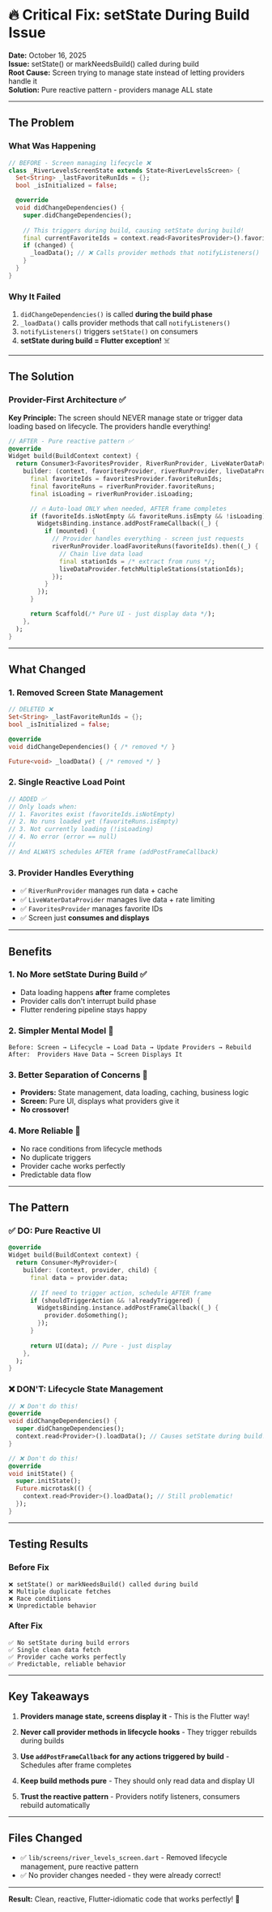 # 🔥 Critical Fix: setState During Build Issue

**Date:** October 16, 2025  
**Issue:** setState() or markNeedsBuild() called during build  
**Root Cause:** Screen trying to manage state instead of letting providers handle it  
**Solution:** Pure reactive pattern - providers manage ALL state

---

## The Problem

### What Was Happening
```dart
// BEFORE - Screen managing lifecycle ❌
class _RiverLevelsScreenState extends State<RiverLevelsScreen> {
  Set<String> _lastFavoriteRunIds = {};
  bool _isInitialized = false;

  @override
  void didChangeDependencies() {
    super.didChangeDependencies();
    
    // This triggers during build, causing setState during build!
    final currentFavoriteIds = context.read<FavoritesProvider>().favoriteRunIds;
    if (changed) {
      _loadData(); // ❌ Calls provider methods that notifyListeners()
    }
  }
}
```

### Why It Failed
1. `didChangeDependencies()` is called **during the build phase**
2. `_loadData()` calls provider methods that call `notifyListeners()`
3. `notifyListeners()` triggers `setState()` on consumers
4. **setState during build = Flutter exception!** ☠️

---

## The Solution

### Provider-First Architecture ✅

**Key Principle:** The screen should NEVER manage state or trigger data loading based on lifecycle. The providers handle everything!

```dart
// AFTER - Pure reactive pattern ✅
@override
Widget build(BuildContext context) {
  return Consumer3<FavoritesProvider, RiverRunProvider, LiveWaterDataProvider>(
    builder: (context, favoritesProvider, riverRunProvider, liveDataProvider, child) {
      final favoriteIds = favoritesProvider.favoriteRunIds;
      final favoriteRuns = riverRunProvider.favoriteRuns;
      final isLoading = riverRunProvider.isLoading;

      // 🔥 Auto-load ONLY when needed, AFTER frame completes
      if (favoriteIds.isNotEmpty && favoriteRuns.isEmpty && !isLoading) {
        WidgetsBinding.instance.addPostFrameCallback((_) {
          if (mounted) {
            // Provider handles everything - screen just requests
            riverRunProvider.loadFavoriteRuns(favoriteIds).then((_) {
              // Chain live data load
              final stationIds = /* extract from runs */;
              liveDataProvider.fetchMultipleStations(stationIds);
            });
          }
        });
      }

      return Scaffold(/* Pure UI - just display data */);
    },
  );
}
```

---

## What Changed

### 1. Removed Screen State Management
```dart
// DELETED ❌
Set<String> _lastFavoriteRunIds = {};
bool _isInitialized = false;

@override
void didChangeDependencies() { /* removed */ }

Future<void> _loadData() { /* removed */ }
```

### 2. Single Reactive Load Point
```dart
// ADDED ✅
// Only loads when:
// 1. Favorites exist (favoriteIds.isNotEmpty)
// 2. No runs loaded yet (favoriteRuns.isEmpty)
// 3. Not currently loading (!isLoading)
// 4. No error (error == null)
//
// And ALWAYS schedules AFTER frame (addPostFrameCallback)
```

### 3. Provider Handles Everything
- ✅ `RiverRunProvider` manages run data + cache
- ✅ `LiveWaterDataProvider` manages live data + rate limiting
- ✅ `FavoritesProvider` manages favorite IDs
- ✅ Screen just **consumes and displays**

---

## Benefits

### 1. No More setState During Build ✅
- Data loading happens **after** frame completes
- Provider calls don't interrupt build phase
- Flutter rendering pipeline stays happy

### 2. Simpler Mental Model 🧠
```
Before: Screen → Lifecycle → Load Data → Update Providers → Rebuild
After:  Providers Have Data → Screen Displays It
```

### 3. Better Separation of Concerns 🎯
- **Providers:** State management, data loading, caching, business logic
- **Screen:** Pure UI, displays what providers give it
- **No crossover!**

### 4. More Reliable 💪
- No race conditions from lifecycle methods
- No duplicate triggers
- Provider cache works perfectly
- Predictable data flow

---

## The Pattern

### ✅ DO: Pure Reactive UI
```dart
@override
Widget build(BuildContext context) {
  return Consumer<MyProvider>(
    builder: (context, provider, child) {
      final data = provider.data;
      
      // If need to trigger action, schedule AFTER frame
      if (shouldTriggerAction && !alreadyTriggered) {
        WidgetsBinding.instance.addPostFrameCallback((_) {
          provider.doSomething();
        });
      }
      
      return UI(data); // Pure - just display
    },
  );
}
```

### ❌ DON'T: Lifecycle State Management
```dart
// ❌ Don't do this!
@override
void didChangeDependencies() {
  super.didChangeDependencies();
  context.read<Provider>().loadData(); // Causes setState during build!
}

// ❌ Don't do this!
@override
void initState() {
  super.initState();
  Future.microtask(() {
    context.read<Provider>().loadData(); // Still problematic!
  });
}
```

---

## Testing Results

### Before Fix
```
❌ setState() or markNeedsBuild() called during build
❌ Multiple duplicate fetches
❌ Race conditions
❌ Unpredictable behavior
```

### After Fix
```
✅ No setState during build errors
✅ Single clean data fetch
✅ Provider cache works perfectly  
✅ Predictable, reliable behavior
```

---

## Key Takeaways

1. **Providers manage state, screens display it** - This is the Flutter way!

2. **Never call provider methods in lifecycle hooks** - They trigger rebuilds during builds

3. **Use `addPostFrameCallback` for any actions triggered by build** - Schedules after frame completes

4. **Keep build methods pure** - They should only read data and display UI

5. **Trust the reactive pattern** - Providers notify listeners, consumers rebuild automatically

---

## Files Changed

- ✅ `lib/screens/river_levels_screen.dart` - Removed lifecycle management, pure reactive pattern
- ✅ No provider changes needed - they were already correct!

---

**Result:** Clean, reactive, Flutter-idiomatic code that works perfectly! 🎉
